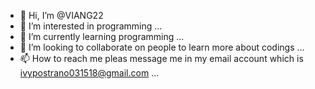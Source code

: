 - 👋 Hi, I’m @VIANG22
- 👀 I’m interested in programming ...
- 🌱 I’m currently learning programming ...
- 💞️ I’m looking to collaborate on people to learn more about codings ...
- 📫 How to reach me pleas message me in my email account which is ivypostrano031518@gmail.com ...

<!---
VIANG22/VIANG22 is a ✨ special ✨ repository because its `README.md` (this file) appears on your GitHub profile.
You can click the Preview link to take a look at your changes.
--->

